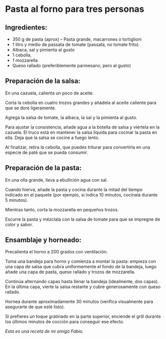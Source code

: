 # Pasta al forno para tres personas

## Ingredientes:
<ul>
  <li>350 g de pasta (aprox) – Pasta grande, macarrones o tortiglioni</li>
  <li>1 litro y medio de passata de tomate (passata, no tomate frito)</li>
  <li>Albaca, sal y pimienta al gusto</li>
  <li>1 cebolla,</li>
  <li>1 mozzarella </li>
  <li>Queso rallado (preferiblemente parmesano, pero al gusto)</li>
</ul>

## Preparación de la salsa:
<p>En una cazuela, calienta un poco de aceite.</p>

<p>Corta la cebolla en cuatro trozos grandes y añádela al aceite caliente para que se dore ligeramente.</p>

<p>Agrega la salsa de tomate, la albaca, la sal y la pimienta al gusto.</p>

<p>Para ajustar la consistencia, añade agua a la botella de salsa y viértela en la cazuela. El truco está en mantener la salsa líquida para cocinar la pasta en ella. Deja que la salsa se cocine a fuego lento.</p>

<p>Al finalizar, retira la cebolla, que puedes triturar para convertirla en una especie de paté que se pueda consumir.</p>

## Preparación de la pasta:
<p>En una olla grande, lleva a ebullición agua con sal.</p>

<p>Cuando hierva, añade la pasta y cocina durante la mitad del tiempo indicado en el paquete (por ejemplo, si indica 10 minutos, cocínala durante 5 minutos).</p>

<p>Mientras tanto, corta la mozzarella en pequeños trozos.</p>

<p>Escurre la pasta y mézclala con la salsa de tomate para que se impregne de color y sabor.</p>

## Ensamblaje y horneado:
<p>Precalienta el horno a 200 grados con ventilación.</p>

<p>Toma una bandeja para horno y comienza a montar la pasta: empieza con una capa de salsa que cubra uniformemente el fondo de la bandeja, luego añade una capa de pasta, queso rallado y trozos de mozzarella.</p>

<p>Continúa alternando capas hasta llenar la bandeja (idealmente, dos capas). En la última capa, vierte la salsa restante y cubre generosamente con queso rallado.</p>

<p>Hornea durante aproximadamente 30 minutos (verifica visualmente para asegurarte de que esté listo).</p>

<p>Si prefieres un toque gratinado en la parte superior, enciende el grill durante los últimos minutos de cocción para conseguir ese efecto.</p>










_Esta es una receta de mi amigo Fabio._
